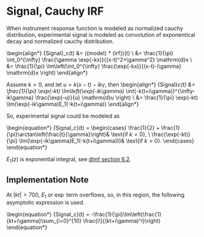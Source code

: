# Signal, Cauchy IRF

When instrument response function is modeled as normalized cauchy distribution, experimental signal is modeled as convolution of exponentical decay and normalized cauchy distribution.

\begin{align*}
{Signal}_c(t) &= ({model} * {irf})(t) \\
&= \frac{1}{\pi} \int_0^{\infty} \frac{\gamma \exp(-kx)}{(x-t)^2+\gamma^2} \mathrm{d}x \\
&= \frac{1}{\pi} \Im\left(\int_0^{\infty} \frac{\exp(-kx)}{(x-t)-i\gamma} \mathrm{d}x \right)
\end{align*}

Assume $k > 0$, and let $u=k(x-t)-ik\gamma$, then
\begin{align*}
{Signal}_c(t) &= \frac{1}{\pi} \exp(-kt) \Im\left(\exp(-ik\gamma) \int_{-k(t+i\gamma)}^{\infty-ik\gamma} \frac{\exp(-u)}{u} \mathrm{d}u \right) \\
&= \frac{1}{\pi} \exp(-kt) \Im(\exp(-ik\gamma)E_1(-k(t+i\gamma))
\end{align*}

So, experimental signal could be modeled as

\begin{equation*}
{Signal_c}(t) = \begin{cases}
\frac{1}{2} + \frac{1}{\pi}\arctan\left(\frac{t}{\gamma}\right)& \text{if $k=0$}, \\
\frac{\exp(-kt)}{\pi} \Im(\exp(-ik\gamma)E_1(-k(t+i\gamma)))& \text{if $k>0$}.
\end{cases}
\end{equation*}

$E_1(z)$ is exponential integral, see [dlmf section 6.2](https://dlmf.nist.gov/6.2). 

## Implementation Note
At $|kt| > 700$, $E_1$ or $\exp$ term overflows, so, in this region,
the following asymptotic expression is used.

\begin{equation*}
{Signal_c}(t) = -\frac{1}{\pi}\Im\left(\frac{1}{kt+i\gamma}\sum_{i=0}^{10} \frac{i!}{(kt+i\gamma)^i}\right)
\end{equation*}

